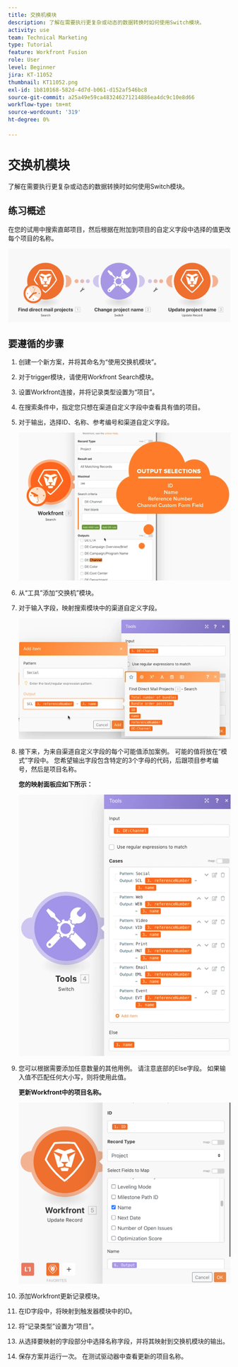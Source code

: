 ```yaml
---
title: 交换机模块
description: 了解在需要执行更复杂或动态的数据转换时如何使用Switch模块。
activity: use
team: Technical Marketing
type: Tutorial
feature: Workfront Fusion
role: User
level: Beginner
jira: KT-11052
thumbnail: KT11052.png
exl-id: 1b810168-582d-4d7d-b061-d152af546bc8
source-git-commit: a25a49e59ca483246271214886ea4dc9c10e8d66
workflow-type: tm+mt
source-wordcount: '319'
ht-degree: 0%

---
```


# 交换机模块

了解在需要执行更复杂或动态的数据转换时如何使用Switch模块。

## 练习概述

在您的试用中搜索直邮项目，然后根据在附加到项目的自定义字段中选择的值更改每个项目的名称。

![交换机模块图像1](../12-exercises/assets/switch-module-walkthrough-1.png)

## 要遵循的步骤

1. 创建一个新方案，并将其命名为“使用交换机模块”。
1. 对于trigger模块，请使用Workfront Search模块。
1. 设置Workfront连接，并将记录类型设置为“项目”。
1. 在搜索条件中，指定您只想在渠道自定义字段中查看具有值的项目。
1. 对于输出，选择ID、名称、参考编号和渠道自定义字段。

   ![交换机模块图像2](../12-exercises/assets/switch-module-walkthrough-2.png)

1. 从“工具”添加“交换机”模块。
1. 对于输入字段，映射搜索模块中的渠道自定义字段。

   ![交换机模块图像3](../12-exercises/assets/switch-module-walkthrough-3.png)

1. 接下来，为来自渠道自定义字段的每个可能值添加案例。 可能的值将放在“模式”字段中。 您希望输出字段包含特定的3个字母的代码，后跟项目参考编号，然后是项目名称。

   **您的映射面板应如下所示：**

   ![交换机模块图像4](../12-exercises/assets/switch-module-walkthrough-4.png)

1. 您可以根据需要添加任意数量的其他用例。 请注意底部的Else字段。 如果输入值不匹配任何大小写，则将使用此值。

   **更新Workfront中的项目名称。**

   ![交换机模块图像5](../12-exercises/assets/switch-module-walkthrough-5.png)

1. 添加Workfront更新记录模块。
1. 在ID字段中，将映射到触发器模块中的ID。
1. 将“记录类型”设置为“项目”。
1. 从选择要映射的字段部分中选择名称字段，并将其映射到交换机模块的输出。
1. 保存方案并运行一次。 在测试驱动器中查看更新的项目名称。
